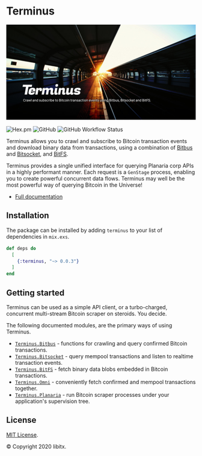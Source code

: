 # Terminus

![Terminus - Crawl and subscribe to Bitcoin transaction events using Bitbus, Bitsocket and BitFS.](https://github.com/libitx/terminus/raw/master/media/poster.jpg)

![Hex.pm](https://img.shields.io/hexpm/v/terminus?color=informational)
![GitHub](https://img.shields.io/github/license/libitx/terminus?color=informational)
![GitHub Workflow Status](https://img.shields.io/github/workflow/status/libitx/terminus/Elixir+CI)

Terminus allows you to crawl and subscribe to Bitcoin transaction events and download binary data from transactions, using a combination of [Bitbus](https://bitbus.network) and [Bitsocket](https://bitsocket.network), and [BitFS](https://bitfs.network).

Terminus provides a single unified interface for querying Planaria corp APIs in a highly performant manner. Each request is a `GenStage` process, enabling you to create powerful concurrent data flows. Terminus may well be the most powerful way of querying Bitcoin in the Universe!

* [Full documentation](https://hexdocs.pm/terminus)

## Installation

The package can be installed by adding `terminus` to your list of dependencies in `mix.exs`.

```elixir
def deps do
  [
    {:terminus, "~> 0.0.3"}
  ]
end
```

## Getting started

Terminus can be used as a simple API client, or a turbo-charged, concurrent multi-stream Bitcoin scraper on steroids. You decide.

The following documented modules, are the primary ways of using Terminus.

* [`Terminus.Bitbus`](https://hexdocs.pm/terminus/Terminus.Bitbus.html) - functions for crawling and query confirmed Bitcoin transactions.
* [`Terminus.Bitsocket`](https://hexdocs.pm/terminus/Terminus.Bitsocket.html) - query mempool transactions and listen to realtime transaction events.
* [`Terminus.BitFS`](https://hexdocs.pm/terminus/Terminus.BitFS.html) - fetch binary data blobs embedded in Bitcoin transactions.
* [`Terminus.Omni`](https://hexdocs.pm/terminus/Terminus.Omni.html) - conveniently fetch confirmed and mempool transactions together.
* [`Terminus.Planaria`](https://hexdocs.pm/terminus/Terminus.Planaria.html) - run Bitcoin scraper processes under your application's supervision tree.

## License

[MIT License](https://github.com/libitx/terminus/blob/master/LICENSE.md).

© Copyright 2020 libitx.